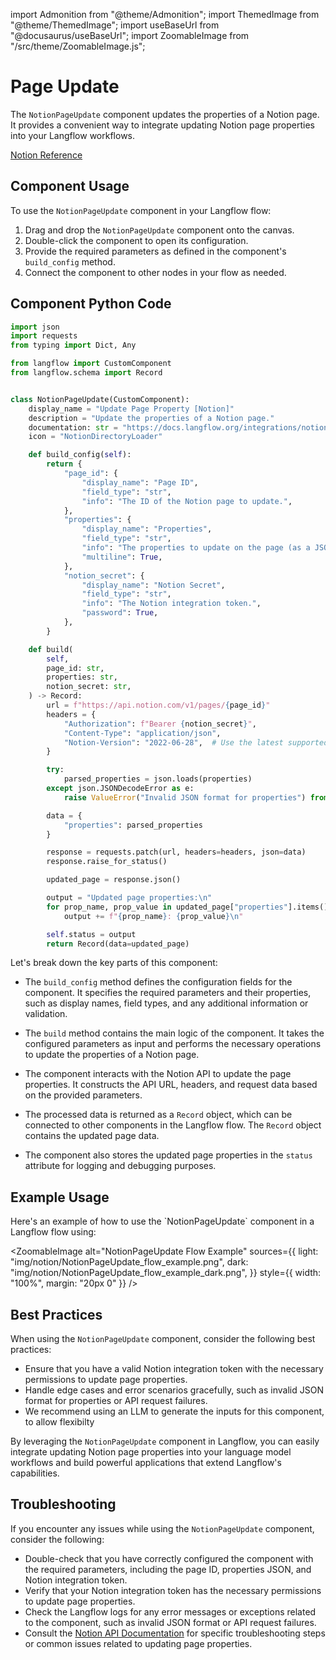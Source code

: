 import Admonition from "@theme/Admonition";
import ThemedImage from "@theme/ThemedImage";
import useBaseUrl from "@docusaurus/useBaseUrl";
import ZoomableImage from "/src/theme/ZoomableImage.js";

# Page Update

The `NotionPageUpdate` component updates the properties of a Notion page. It provides a convenient way to integrate updating Notion page properties into your Langflow workflows.

[Notion Reference](https://developers.notion.com/reference/patch-page)

## Component Usage

To use the `NotionPageUpdate` component in your Langflow flow:

1. Drag and drop the `NotionPageUpdate` component onto the canvas.
2. Double-click the component to open its configuration.
3. Provide the required parameters as defined in the component's `build_config` method.
4. Connect the component to other nodes in your flow as needed.

## Component Python Code

```python
import json
import requests
from typing import Dict, Any

from langflow import CustomComponent
from langflow.schema import Record


class NotionPageUpdate(CustomComponent):
    display_name = "Update Page Property [Notion]"
    description = "Update the properties of a Notion page."
    documentation: str = "https://docs.langflow.org/integrations/notion/page-update"
    icon = "NotionDirectoryLoader"

    def build_config(self):
        return {
            "page_id": {
                "display_name": "Page ID",
                "field_type": "str",
                "info": "The ID of the Notion page to update.",
            },
            "properties": {
                "display_name": "Properties",
                "field_type": "str",
                "info": "The properties to update on the page (as a JSON string).",
                "multiline": True,
            },
            "notion_secret": {
                "display_name": "Notion Secret",
                "field_type": "str",
                "info": "The Notion integration token.",
                "password": True,
            },
        }

    def build(
        self,
        page_id: str,
        properties: str,
        notion_secret: str,
    ) -> Record:
        url = f"https://api.notion.com/v1/pages/{page_id}"
        headers = {
            "Authorization": f"Bearer {notion_secret}",
            "Content-Type": "application/json",
            "Notion-Version": "2022-06-28",  # Use the latest supported version
        }

        try:
            parsed_properties = json.loads(properties)
        except json.JSONDecodeError as e:
            raise ValueError("Invalid JSON format for properties") from e

        data = {
            "properties": parsed_properties
        }

        response = requests.patch(url, headers=headers, json=data)
        response.raise_for_status()

        updated_page = response.json()

        output = "Updated page properties:\n"
        for prop_name, prop_value in updated_page["properties"].items():
            output += f"{prop_name}: {prop_value}\n"

        self.status = output
        return Record(data=updated_page)
```

Let's break down the key parts of this component:

- The `build_config` method defines the configuration fields for the component. It specifies the required parameters and their properties, such as display names, field types, and any additional information or validation.

- The `build` method contains the main logic of the component. It takes the configured parameters as input and performs the necessary operations to update the properties of a Notion page.

- The component interacts with the Notion API to update the page properties. It constructs the API URL, headers, and request data based on the provided parameters.

- The processed data is returned as a `Record` object, which can be connected to other components in the Langflow flow. The `Record` object contains the updated page data.

- The component also stores the updated page properties in the `status` attribute for logging and debugging purposes.

## Example Usage

<Admonition type="info" title="Example Usage">
Here's an example of how to use the `NotionPageUpdate` component in a Langflow flow using:

<ZoomableImage
  alt="NotionPageUpdate Flow Example"
  sources={{
    light: "img/notion/NotionPageUpdate_flow_example.png",
    dark: "img/notion/NotionPageUpdate_flow_example_dark.png",
  }}
  style={{ width: "100%", margin: "20px 0" }}
/>
</Admonition>

## Best Practices

When using the `NotionPageUpdate` component, consider the following best practices:

- Ensure that you have a valid Notion integration token with the necessary permissions to update page properties.
- Handle edge cases and error scenarios gracefully, such as invalid JSON format for properties or API request failures.
- We recommend using an LLM to generate the inputs for this component, to allow flexibilty

By leveraging the `NotionPageUpdate` component in Langflow, you can easily integrate updating Notion page properties into your language model workflows and build powerful applications that extend Langflow's capabilities.


## Troubleshooting

If you encounter any issues while using the `NotionPageUpdate` component, consider the following:

- Double-check that you have correctly configured the component with the required parameters, including the page ID, properties JSON, and Notion integration token.
- Verify that your Notion integration token has the necessary permissions to update page properties.
- Check the Langflow logs for any error messages or exceptions related to the component, such as invalid JSON format or API request failures.
- Consult the [Notion API Documentation](https://developers.notion.com/reference/patch-page) for specific troubleshooting steps or common issues related to updating page properties.
